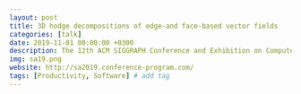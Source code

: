 ```yaml
---
layout: post
title: 3D hodge decompositions of edge-and face-based vector fields
categories: [talk]
date: 2019-11-01 00:00:00 +0300
description: The 12th ACM SIGGRAPH Conference and Exhibition on Computer Graphics and Interactive Techniques in Asia. 17 – 20 November 2019, BCEC, Brisbane, Australia. Event type - Technical Papers, Composing and Decomposing Geometry.
img: sa19.png
website: http://sa2019.conference-program.com/
tags: [Productivity, Software] # add tag
---
```


